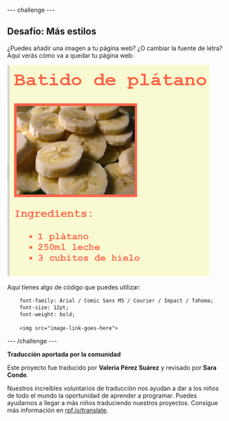 --- challenge ---

## Desafío: Más estilos

¿Puedes añadir una imagen a tu página web? ¿O cambiar la fuente de letra? Aquí verás cómo va a quedar tu página web:

![screenshot](images/recipe-final.png)

Aquí tienes algo de código que puedes utilizar:
```
    font-family: Arial / Comic Sans MS / Courier / Impact / Tahoma;
    font-size: 12pt;
    font-weight: bold;
    
    <img src="image-link-goes-here">
```    

--- /challenge ---


**Traducción aportada por la comunidad**

Este proyecto fue traducido por **Valeria Pérez Suárez** y revisado por **Sara Conde**.

Nuestros increíbles voluntarios de traducción nos ayudan a dar a los niños de todo el mundo la oportunidad de aprender a programar. Puedes ayudarnos a llegar a más niños traduciendo nuestros proyectos. Consigue más información en [rpf.io/translate](https://rpf.io/translate).